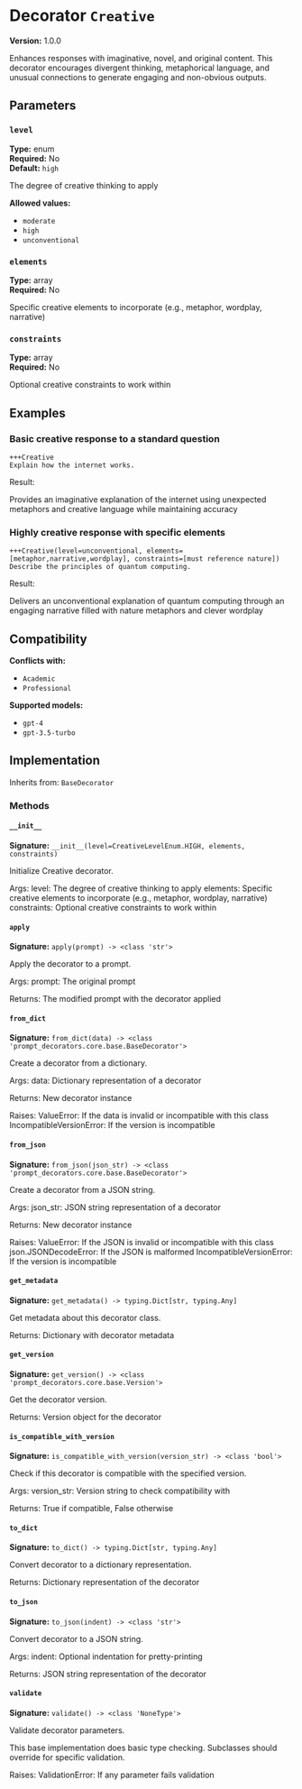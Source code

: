 # Decorator `Creative`

**Version:** 1.0.0

Enhances responses with imaginative, novel, and original content. This decorator encourages divergent thinking, metaphorical language, and unusual connections to generate engaging and non-obvious outputs.

## Parameters

### `level`

**Type:** enum  
**Required:** No  
**Default:** `high`  

The degree of creative thinking to apply

**Allowed values:**

- `moderate`
- `high`
- `unconventional`

### `elements`

**Type:** array  
**Required:** No  

Specific creative elements to incorporate (e.g., metaphor, wordplay, narrative)

### `constraints`

**Type:** array  
**Required:** No  

Optional creative constraints to work within

## Examples

### Basic creative response to a standard question

```
+++Creative
Explain how the internet works.
```

Result:

Provides an imaginative explanation of the internet using unexpected metaphors and creative language while maintaining accuracy

### Highly creative response with specific elements

```
+++Creative(level=unconventional, elements=[metaphor,narrative,wordplay], constraints=[must reference nature])
Describe the principles of quantum computing.
```

Result:

Delivers an unconventional explanation of quantum computing through an engaging narrative filled with nature metaphors and clever wordplay

## Compatibility

**Conflicts with:**

- `Academic`
- `Professional`

**Supported models:**

- `gpt-4`
- `gpt-3.5-turbo`

## Implementation

Inherits from: `BaseDecorator`

### Methods

#### `__init__`

**Signature:** `__init__(level=CreativeLevelEnum.HIGH, elements, constraints)`

Initialize Creative decorator.

Args:
    level: The degree of creative thinking to apply
    elements: Specific creative elements to incorporate (e.g., metaphor, wordplay, narrative)
    constraints: Optional creative constraints to work within

#### `apply`

**Signature:** `apply(prompt) -> <class 'str'>`

Apply the decorator to a prompt.

Args:
    prompt: The original prompt
    
Returns:
    The modified prompt with the decorator applied

#### `from_dict`

**Signature:** `from_dict(data) -> <class 'prompt_decorators.core.base.BaseDecorator'>`

Create a decorator from a dictionary.

Args:
    data: Dictionary representation of a decorator
    
Returns:
    New decorator instance
    
Raises:
    ValueError: If the data is invalid or incompatible with this class
    IncompatibleVersionError: If the version is incompatible

#### `from_json`

**Signature:** `from_json(json_str) -> <class 'prompt_decorators.core.base.BaseDecorator'>`

Create a decorator from a JSON string.

Args:
    json_str: JSON string representation of a decorator
    
Returns:
    New decorator instance
    
Raises:
    ValueError: If the JSON is invalid or incompatible with this class
    json.JSONDecodeError: If the JSON is malformed
    IncompatibleVersionError: If the version is incompatible

#### `get_metadata`

**Signature:** `get_metadata() -> typing.Dict[str, typing.Any]`

Get metadata about this decorator class.

Returns:
    Dictionary with decorator metadata

#### `get_version`

**Signature:** `get_version() -> <class 'prompt_decorators.core.base.Version'>`

Get the decorator version.

Returns:
    Version object for the decorator

#### `is_compatible_with_version`

**Signature:** `is_compatible_with_version(version_str) -> <class 'bool'>`

Check if this decorator is compatible with the specified version.

Args:
    version_str: Version string to check compatibility with
    
Returns:
    True if compatible, False otherwise

#### `to_dict`

**Signature:** `to_dict() -> typing.Dict[str, typing.Any]`

Convert decorator to a dictionary representation.

Returns:
    Dictionary representation of the decorator

#### `to_json`

**Signature:** `to_json(indent) -> <class 'str'>`

Convert decorator to a JSON string.

Args:
    indent: Optional indentation for pretty-printing
    
Returns:
    JSON string representation of the decorator

#### `validate`

**Signature:** `validate() -> <class 'NoneType'>`

Validate decorator parameters.

This base implementation does basic type checking.
Subclasses should override for specific validation.

Raises:
    ValidationError: If any parameter fails validation

